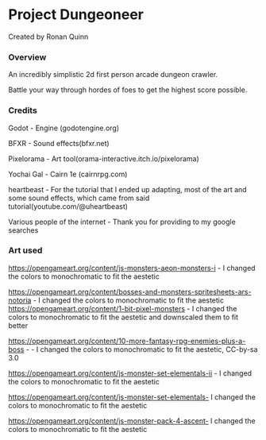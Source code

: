 # Project Dungeoneer

Created by Ronan Quinn

### Overview

An incredibly simplistic 2d first person arcade dungeon crawler.


Battle your way through hordes of foes to get the highest score possible.




### Credits
Godot - Engine (godotengine.org)

BFXR - Sound effects(bfxr.net)

Pixelorama - Art tool(orama-interactive.itch.io/pixelorama)

Yochai Gal - Cairn 1e (cairnrpg.com)

heartbeast - For the tutorial that I ended up adapting, most of the art and some sound effects, which came from said tutorial(youtube.com/@uheartbeast)

Various people of the internet - Thank you for providing to my google searches 



### Art used
https://opengameart.org/content/js-monsters-aeon-monsters-i - I changed the colors to monochromatic to fit the aestetic

https://opengameart.org/content/bosses-and-monsters-spritesheets-ars-notoria - I changed the colors to monochromatic to fit the aestetic
https://opengameart.org/content/1-bit-pixel-monsters - I changed the colors to monochromatic to fit the aestetic and downscaled them to fit better

https://opengameart.org/content/10-more-fantasy-rpg-enemies-plus-a-boss - - I changed the colors to monochromatic to fit the aestetic, CC-by-sa 3.0

https://opengameart.org/content/js-monster-set-elementals-ii - I changed the colors to monochromatic to fit the aestetic

https://opengameart.org/content/js-monster-set-elementals- I changed the colors to monochromatic to fit the aestetic

https://opengameart.org/content/js-monster-pack-4-ascent- I changed the colors to monochromatic to fit the aestetic
